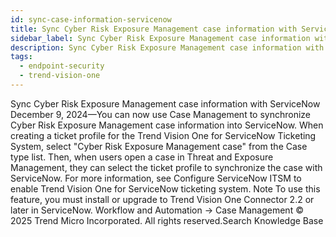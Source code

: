 ```yaml
---
id: sync-case-information-servicenow
title: Sync Cyber Risk Exposure Management case information with ServiceNow
sidebar_label: Sync Cyber Risk Exposure Management case information with ServiceNow
description: Sync Cyber Risk Exposure Management case information with ServiceNow
tags:
  - endpoint-security
  - trend-vision-one
---
```


 Sync Cyber Risk Exposure Management case information with ServiceNow December 9, 2024—You can now use Case Management to synchronize Cyber Risk Exposure Management case information into ServiceNow. When creating a ticket profile for the Trend Vision One for ServiceNow Ticketing System, select "Cyber Risk Exposure Management case" from the Case type list. Then, when users open a case in Threat and Exposure Management, they can select the ticket profile to synchronize the case with ServiceNow. For more information, see Configure ServiceNow ITSM to enable Trend Vision One for ServiceNow ticketing system. Note To use this feature, you must install or upgrade to Trend Vision One Connector 2.2 or later in ServiceNow. Workflow and Automation → Case Management © 2025 Trend Micro Incorporated. All rights reserved.Search Knowledge Base